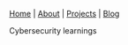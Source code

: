 [Home](index.md) | [About](about.md) | [Projects](projects.md) | [Blog](blog.md)

Cybersecurity learnings
